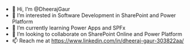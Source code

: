 - 👋 Hi, I’m @DheerajGaur
- 👀 I’m interested in Software Development in SharePoint and Power Platform
- 🌱 I’m currently learning Power Apps and SPFx
- 💞️ I’m looking to collaborate on SharePoint Online and Power Platform
- 📫 Reach me at https://www.linkedin.com/in/dheeraj-gaur-303822aa/

<!---
DheerajGaur/DheerajGaur is a ✨ special ✨ repository because its `README.md` (this file) appears on your GitHub profile.
You can click the Preview link to take a look at your changes.
--->
